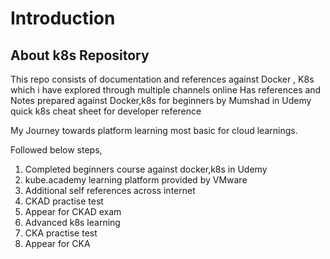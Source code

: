 # Introduction

## About k8s Repository

This repo consists of documentation and references against Docker , K8s which i have explored through multiple channels online 
Has references and Notes prepared against Docker,k8s for beginners by Mumshad in Udemy
quick k8s cheat sheet for developer reference

My Journey towards platform learning most basic for cloud learnings.

Followed below steps,

1. Completed beginners course against docker,k8s in Udemy
2. kube.academy learning platform provided by VMware
3. Additional self references across internet
4. CKAD practise test
5. Appear for CKAD exam
6. Advanced k8s learning 
7. CKA practise test
8. Appear for CKA

